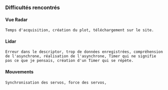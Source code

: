 ### Difficultés rencontrés

#### Vue Radar

    Temps d'acquisition, création du plot, téléchargement sur le site.

#### Lidar
    Erreur dans le descriptor, trop de données enregistrées, compréhension de l'asynchrone, réalisation de l'asynchrone, Timer qui ne signifie pas ce que je pensais, création d'un Timer qui se répète.

#### Mouvements

    Synchronisation des servos, force des servos,